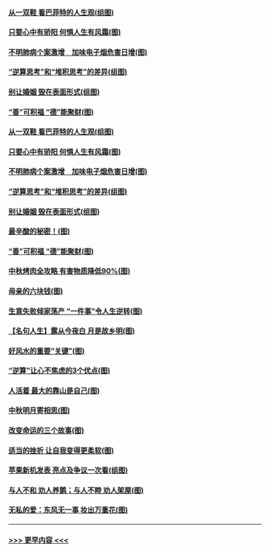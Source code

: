 #### [从一双鞋 看巴菲特的人生观(组图)](../pages/p8/907311.md?t=09141911) 
#### [只要心中有骄阳 何惧人生有风霜(图)](../pages/p8/907320.md?t=09141911) 
#### [不明肺病个案激增　加味电子烟危害日增(图)](../pages/p8/907307.md?t=09141911) 
#### [“逆算思考”和“堆积思考”的差异(组图)](../pages/p8/907229.md?t=09141911) 
#### [别让婚姻 毁在表面形式(组图)](../pages/p8/907118.md?t=09141911) 
#### [“善”可积福 “德”能聚财(图)](../pages/p8/906906.md?t=09141911) 
#### [从一双鞋 看巴菲特的人生观(组图)](../pages/p8/907311.md?t=09141911) 
#### [只要心中有骄阳 何惧人生有风霜(图)](../pages/p8/907320.md?t=09141911) 
#### [不明肺病个案激增　加味电子烟危害日增(图)](../pages/p8/907307.md?t=09141911) 
#### [“逆算思考”和“堆积思考”的差异(组图)](../pages/p8/907229.md?t=09141911) 
#### [别让婚姻 毁在表面形式(组图)](../pages/p8/907118.md?t=09141911) 
#### [最辛酸的秘密！(图)](../pages/p8/906327.md?t=09141911) 
#### [“善”可积福 “德”能聚财(图)](../pages/p8/906906.md?t=09141911) 
#### [中秋烤肉全攻略 有害物质降低90%(图)](../pages/p8/907227.md?t=09141911) 
#### [母亲的六块钱(图)](../pages/p8/907107.md?t=09141911) 
#### [生意失败倾家荡产 “一件事”令人生逆转(图)](../pages/p8/907101.md?t=09141911) 
#### [【名句人生】露从今夜白 月是故乡明(图)](../pages/p8/906558.md?t=09141911) 
#### [好风水的重要“关键”(图)](../pages/p8/907087.md?t=09141911) 
#### [“逆算”让心不焦虑的3个优点(图)](../pages/p8/907070.md?t=09141911) 
#### [人活着 最大的靠山是自己(图)](../pages/p8/906329.md?t=09141911) 
#### [中秋明月寄相思(图)](../pages/p8/906932.md?t=09141911) 
#### [改变命运的三个故事(图)](../pages/p8/906257.md?t=09141911) 
#### [适当的挫折 让自我变得更柔软(图)](../pages/p8/906984.md?t=09141911) 
#### [苹果新机发表 亮点及争议一次看(组图)](../pages/p8/906967.md?t=09141911) 
#### [与人不和 劝人养鹅；与人不睦 劝人架屋(图)](../pages/p8/906905.md?t=09141911) 
#### [无私的爱：东风无一事 妆出万重花(图)](../pages/p8/906862.md?t=09141911) 

----
#### [ >>> 更早内容 <<< ](../indexes/p8-earlier.md)
